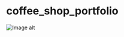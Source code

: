 # coffee_shop_portfolio
![Image alt](https://github.com/SalavatProjects/coffee_shop_portfolio/issues/1#issuecomment-2453510301)
